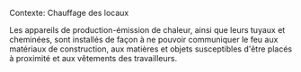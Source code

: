 Contexte: Chauffage des locaux

Les appareils de production-émission de chaleur, ainsi que leurs tuyaux et cheminées, sont installés de façon à ne pouvoir communiquer le feu aux matériaux de construction, aux matières et objets susceptibles d'être placés à proximité et aux vêtements des travailleurs.
